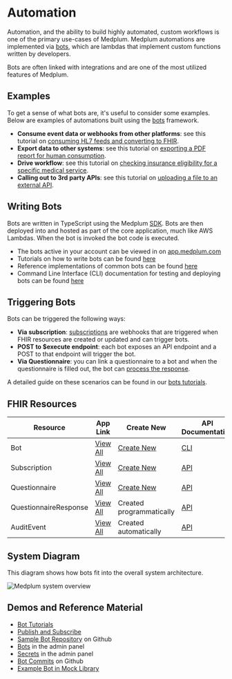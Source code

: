 # Automation

Automation, and the ability to build highly automated, custom workflows is one of the primary use-cases of Medplum. Medplum automations are implemented via [bots](/docs/tutorials/bots), which are lambdas that implement custom functions written by developers.

Bots are often linked with integrations and are one of the most utilized features of Medplum.

## Examples

To get a sense of what bots are, it's useful to consider some examples. Below are examples of automations built using the [bots](/docs/tutorials/bots) framework.

- **Consume event data or webhooks from other platforms**: see this tutorial on [consuming HL7 feeds and converting to FHIR](/docs/tutorials/bots/hl7-into-fhir).
- **Export data to other systems**: see this tutorial on [exporting a PDF report for human consumption](/docs/tutorials/bots/creating-a-pdf).
- **Drive workflow**: see this tutorial on [checking insurance eligibility for a specific medical service](/docs/tutorials/bots/insurance-eligibility-check).
- **Calling out to 3rd party APIs**: see this tutorial on [uploading a file to an external API](/docs/tutorials/bots/file-uploads).

## Writing Bots

Bots are written in TypeScript using the Medplum [SDK](/docs/sdk). Bots are then deployed into and hosted as part of the core application, much like AWS Lambdas. When the bot is invoked the bot code is executed.

- The bots active in your account can be viewed in on [app.medplum.com](https://app.medplum.com/Bot)
- Tutorials on how to write bots can be found [here](/docs/tutorials/bots)
- Reference implementations of common bots can be found [here](https://github.com/medplum/medplum-demo-bots)
- Command Line Interface (CLI) documentation for testing and deploying bots can be found [here](/docs/tutorials/bots/bots-in-production)

## Triggering Bots

Bots can be triggered the following ways:

- **Via subscription**: [subscriptions](/docs/tutorials/bots/bot-basics#executing-automatically-using-a-subscription) are webhooks that are triggered when FHIR resources are created or updated and can trigger bots.
- **POST to $execute endpoint**: each bot exposes an API endpoint and a POST to that endpoint will trigger the bot.
- **Via Questionnaire**: you can link a questionnaire to a bot and when the questionnaire is filled out, the bot can [process the response](/docs/tutorials/bots/bot-for-questionnaire-response).

A detailed guide on these scenarios can be found in our [bots tutorials](/docs/tutorials/bots/bot-basics#executing-a-bot).

## FHIR Resources

| Resource              | App Link                                                  | Create New                                              | API Documentation                                     |
| --------------------- | --------------------------------------------------------- | ------------------------------------------------------- | ----------------------------------------------------- |
| Bot                   | [View All](https://app.medplum.com/Bot)                   | [Create New](https://app.medplum.com/Bot/new)           | [CLI](/docs/tutorials/bots/bots-in-production)        |
| Subscription          | [View All](https://app.medplum.com/Subscription)          | [Create New](https://app.medplum.com/Subscription/new)  | [API](/docs/api/fhir/resources/subscription)          |
| Questionnaire         | [View All](https://app.medplum.com/Questionnaire)         | [Create New](https://app.medplum.com/Questionnaire/new) | [API](/docs/api/fhir/resources/questionnaire)         |
| QuestionnaireResponse | [View All](https://app.medplum.com/QuestionnaireResponse) | Created programmatically                                | [API](/docs/api/fhir/resources/questionnaireresponse) |
| AuditEvent            | [View All](https://app.medplum.com/AuditEvent)            | Created automatically                                   | [API](/docs/api/fhir/resources/auditevent)            |

## System Diagram

This diagram shows how bots fit into the overall system architecture.

![Medplum system overview](/img/medplum-overview.svg)

## Demos and Reference Material

- [Bot Tutorials](/docs/tutorials/bots)
- [Publish and Subscribe](/docs/tutorials/api-basics/publish-and-subscribe)
- [Sample Bot Repository](https://github.com/medplum/medplum-demo-bots) on Github
- [Bots](https://app.medplum.com/admin/bots) in the admin panel
- [Secrets](https://app.medplum.com/admin/secrets) in the admin panel
- [Bot Commits](https://github.com/medplum/medplum/search?q=Bot&type=commits) on Github
- [Example Bot in Mock Library](https://github.com/medplum/medplum/blob/main/packages/mock/src/mocks/bot.ts)
